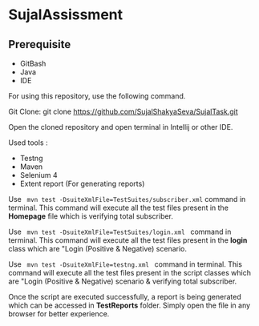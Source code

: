 # SujalAssissment

<h2>
Prerequisite
</h2>
<ul>
<li>
GitBash
</li>
<li>
Java
</li>
<li>
IDE
</li>
</ul>
For using this repository, use the following command.

Git Clone:
git clone https://github.com/SujalShakyaSeva/SujalTask.git

<p>Open the cloned repository and open terminal in Intellij or other IDE.</p>

<p> Used tools : </p>
<ul>
        <li>
            Testng
        </li>
        <li>
            Maven
        </li>
        <li>
            Selenium 4
        </li>   
        <li>
            Extent report (For generating reports)
        </li>
</ul>
<p>
Use <code> mvn test -DsuiteXmlFile=TestSuites/subscriber.xml</code> command in terminal. This command will execute all the test
files present in the <b>Homepage</b> file which is verifying total subscriber.
</p>

<p>
Use <code> mvn test -DsuiteXmlFile=TestSuites/login.xml </code> command in terminal. This command will
execute all the test files present in the <b>login</b> class which are "Login (Positive & Negative)
scenario.
</p>

<p>
Use <code> mvn test -DsuiteXmlFile=testng.xml </code> command in terminal. This command will
execute all the test files present in the script classes which are "Login (Positive & Negative)
scenario & verifying total subscriber.
</p>

<p>
Once the script are executed successfully, a report is being generated which can be accessed
in <b>TestReports</b> folder. Simply open the file in any browser for better experience.
</p>
